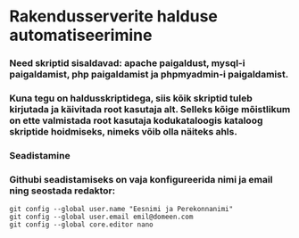 # Rakendusserverite halduse automatiseerimine
### Need skriptid sisaldavad: apache paigaldust, mysql-i paigaldamist, php paigaldamist ja phpmyadmin-i paigaldamist.
### Kuna tegu on haldusskriptidega, siis kõik skriptid tuleb kirjutada ja käivitada root kasutaja alt. Selleks kõige mõistlikum on ette valmistada root kasutaja kodukataloogis kataloog skriptide hoidmiseks, nimeks võib olla näiteks ahls.

### Seadistamine
### Githubi seadistamiseks on vaja konfigureerida nimi ja email ning seostada redaktor:
```
git config --global user.name "Eesnimi ja Perekonnanimi"
git config --global user.email emil@domeen.com
git config --global core.editor nano
```
